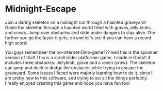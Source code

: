 # Midnight-Escape
Join a daring skeleton on a midnight run through a haunted graveyard! Guide the skeleton through a haunted world filled with graves, jelly blobs, and crows. Jump over obstacles and slide under dangers to stay alive. The further you go the faster it gets, oh and let's see if you can have a record high score!

You guys remembeer the no-internet-Dino-game??? well this is the spookier version of that! 
This is a scroll slider platformer game, I made in Godot! it includes three obstacles: Jellyblob, grave and a raven (crow). The skeleton can jump and duck to dodge the obstacles while trying to escape the graveyard.
Some issues I faced were majorly learning how to do it, since I am pretty new to this software, and trying to set all the things perfectly.  
I really enjoyed creating this game and hope you have fun too! 
